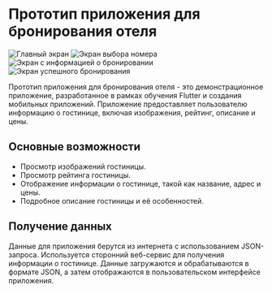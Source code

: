 # Прототип приложения для бронирования отеля

![Главный экран](https://drive.google.com/file/d/19UAx9IHroRGdpWYN9tddSTJFdFOAY4Va/view?usp=sharing)
![Экран выбора номера](https://drive.google.com/file/d/19Vp2rk55W4qkf77hQQ_IqMM16A3pO6OC/view?usp=sharing)
![Экран с информацией о бронировании](https://drive.google.com/file/d/19cAWt-Q_SpG2aCnbqcJSil3Gut9Sfxdt/view?usp=sharing)
![Экран успешного бронирования](https://www.imageup.ru/img48/4518128/screenshot_2023-09-10-09-11-26-196_comexamplebooking_app.jpg?nc)

Прототип приложения для бронирования отеля - это демонстрационное приложение, разработанное в рамках обучения Flutter и создания мобильных приложений. Приложение предоставляет пользователю информацию о гостинице, включая изображения, рейтинг, описание и цены.

## Основные возможности

- Просмотр изображений гостиницы.
- Просмотр рейтинга гостиницы.
- Отображение информации о гостинице, такой как название, адрес и цены.
- Подробное описание гостиницы и её особенностей.

## Получение данных

Данные для приложения берутся из интернета с использованием JSON-запроса. Используется сторонний веб-сервис для получения информации о гостинице. Данные загружаются и обрабатываются в формате JSON, а затем отображаются в пользовательском интерфейсе приложения.




